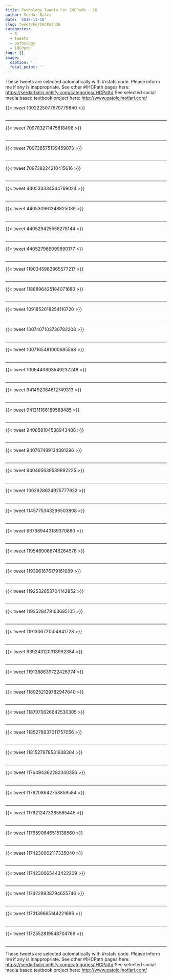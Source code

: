 ```yaml
---
title: Pathology Tweets For IHCPath - 26
author: Serdar Balci
date: '2019-11-18'
slug: tweetsForIHCPath26
categories:
  - R
  - tweets
  - pathology
  - IHCPath
tags: []
image:
  caption: ''
  focal_point: ''
---
```



These tweets are selected automatically with #rstats code. Please inform me if any is inappropriate.
See other #IHCPath pages here: https://serdarbalci.netlify.com/categories/IHCPath/ 
See selected social media based textbook project here: http://www.patolojinotlari.com/

{{< tweet 1002225077679779840 >}}
<br>
<br>
<hr>
{{< tweet 709783271475818496 >}}
<br>
<br>
<hr>
{{< tweet 709738575139459073 >}}
<br>
<br>
<hr>
{{< tweet 709738224210415616 >}}
<br>
<br>
<hr>
{{< tweet 440533334544769024 >}}
<br>
<br>
<hr>
{{< tweet 440530961348825089 >}}
<br>
<br>
<hr>
{{< tweet 440529425558278144 >}}
<br>
<br>
<hr>
{{< tweet 440527966099890177 >}}
<br>
<br>
<hr>
{{< tweet 1190345983965577217 >}}
<br>
<br>
<hr>
{{< tweet 1188896425184071680 >}}
<br>
<br>
<hr>
{{< tweet 1091852018254110720 >}}
<br>
<br>
<hr>
{{< tweet 1007407103730782208 >}}
<br>
<br>
<hr>
{{< tweet 1007165481000685568 >}}
<br>
<br>
<hr>
{{< tweet 1006440603549237248 >}}
<br>
<br>
<hr>
{{< tweet 941492384612749313 >}}
<br>
<br>
<hr>
{{< tweet 941311166189588485 >}}
<br>
<br>
<hr>
{{< tweet 940858104538943488 >}}
<br>
<br>
<hr>
{{< tweet 940767489134391296 >}}
<br>
<br>
<hr>
{{< tweet 940495639539892225 >}}
<br>
<br>
<hr>
{{< tweet 1002628624925777922 >}}
<br>
<br>
<hr>
{{< tweet 1145775343296503808 >}}
<br>
<br>
<hr>
{{< tweet 687689443189370880 >}}
<br>
<br>
<hr>
{{< tweet 1195469068746264576 >}}
<br>
<br>
<hr>
{{< tweet 1193961676179161089 >}}
<br>
<br>
<hr>
{{< tweet 1192532653704142852 >}}
<br>
<br>
<hr>
{{< tweet 1192528479163695105 >}}
<br>
<br>
<hr>
{{< tweet 1191306721504841728 >}}
<br>
<br>
<hr>
{{< tweet 939243120318992384 >}}
<br>
<br>
<hr>
{{< tweet 1191388639722426374 >}}
<br>
<br>
<hr>
{{< tweet 1189252129782947840 >}}
<br>
<br>
<hr>
{{< tweet 1187070626642530305 >}}
<br>
<br>
<hr>
{{< tweet 1185278937011757056 >}}
<br>
<br>
<hr>
{{< tweet 1181527978531938304 >}}
<br>
<br>
<hr>
{{< tweet 1176494362282340356 >}}
<br>
<br>
<hr>
{{< tweet 1176208642753859584 >}}
<br>
<br>
<hr>
{{< tweet 1176212473365565445 >}}
<br>
<br>
<hr>
{{< tweet 1176590646515138560 >}}
<br>
<br>
<hr>
{{< tweet 1174230062117335040 >}}
<br>
<br>
<hr>
{{< tweet 1174230065443422209 >}}
<br>
<br>
<hr>
{{< tweet 1174228938794655746 >}}
<br>
<br>
<hr>
{{< tweet 1173139665144221696 >}}
<br>
<br>
<hr>
{{< tweet 1172552819548704769 >}}
<br>
<br>
<hr>


These tweets are selected automatically with #rstats code. Please inform me if any is inappropriate.
See other #IHCPath pages here: https://serdarbalci.netlify.com/categories/IHCPath/ 
See selected social media based textbook project here: http://www.patolojinotlari.com/
